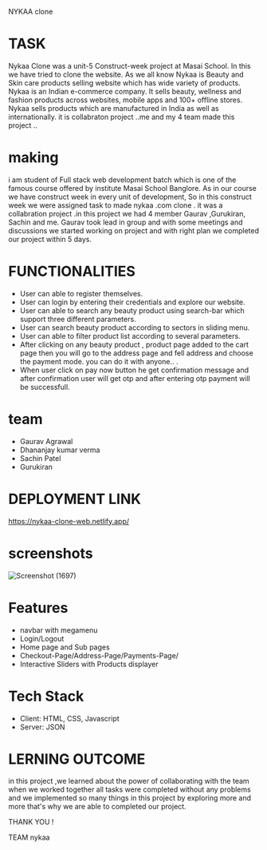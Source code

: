 
NYKAA clone
# TASK

Nykaa Clone was a unit-5 Construct-week project at Masai School. In this we have tried to clone the website.
As we all know Nykaa is Beauty and Skin care products selling website which has wide variety of products.
Nykaa is an Indian e-commerce company.
It sells beauty, wellness and fashion products across websites, mobile apps and 100+ offline stores.
Nykaa sells products which are manufactured in India as well as internationally. 
it is collabraton project ..me and my 4 team made this project ..

# making

i am student of Full stack web development batch which is one of the famous course offered by institute Masai School Banglore. As in our course we have construct week in every unit of development, So in this construct week we were assigned task to made nykaa .com clone . it was a collabration project .in this project we had 4 member Gaurav ,Gurukiran, Sachin and me. Gaurav took lead in group and with some meetings and discussions we started working on project and with right plan we completed our project within 5 days.


 # FUNCTIONALITIES
* User can able to register themselves.
* User can login by entering their credentials and explore our website.
* User can able to search any beauty product using search-bar which support three different parameters.
* User can search beauty product according to sectors in sliding menu.
* User can able to filter product list according to several parameters.
* After clicking on any beauty product , product page added to the cart page then you will go to the address page and fell address and choose the payment mode. you can   do it with anyone.. .
* When user click on pay now button he get confirmation message and after confirmation user will get otp and after entering otp payment will be successfull.


# team
* Gaurav Agrawal 
* Dhananjay kumar verma 
* Sachin Patel 
* Gurukiran 

# DEPLOYMENT LINK
https://nykaa-clone-web.netlify.app/



# screenshots
![Screenshot (1697)](https://user-images.githubusercontent.com/108890988/189495829-86722986-464d-4837-b49e-cb737600c7d3.png)




# Features
* navbar with megamenu
* Login/Logout
* Home page and Sub pages
* Checkout-Page/Address-Page/Payments-Page/
* Interactive Sliders with Products displayer


# Tech Stack
* Client: HTML, CSS, Javascript
* Server: JSON

# LERNING OUTCOME
in this project ,we learned about the power of collaborating with the team when we worked together all tasks were completed without any problems and we implemented so many things in this project by exploring more and more that's why we are able to completed our project.

THANK YOU !

TEAM nykaa


